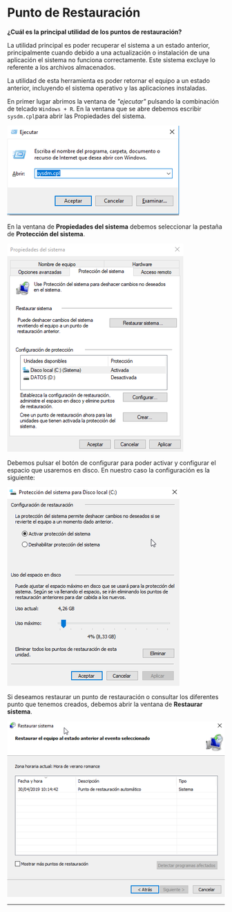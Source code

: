 # Punto de Restauración

**¿Cuál es la principal utilidad de los puntos de restauración?**

La utilidad principal es poder recuperar el sistema a un estado anterior, principalmente cuando debido a una actualización o instalación de una aplicación el sistema no funciona correctamente. Este sistema excluye lo referente a los archivos almacenados.

La utilidad de esta herramienta es poder retornar el equipo a un estado anterior, incluyendo el sistema operativo y las aplicaciones instaladas.

En primer lugar abrimos la ventana de *"ejecutar"* pulsando la combinación de telcado `Windows + R`. En la ventana que se abre debemos escribir `sysdm.cpl`para abrir las Propiedades del sistema.

![Ventana ejecutar](../../Imagenes/Punto_restauracion/Ventana_ejecutar.png)

En la ventana de **Propiedades del sistema** debemos seleccionar la pestaña de **Protección del sistema**.

![Proteccion del sistema](../../Imagenes/Punto_restauracion/Proteccion_sistema.png)

Debemos pulsar el botón de configurar para poder activar y configurar el espacio que usaremos en disco. En nuestro caso la configuración es la siguiente:

![Configuración sistema de protección](../../Imagenes/Punto_restauracion/Configuracion_sistema_proteccion.png)

Si deseamos restaurar un punto de restauración o consultar los diferentes punto que tenemos creados, debemos abrir la ventana de **Restaurar sistema**.

![Restaurar sistema](../../Imagenes/Punto_restauracion/Restaurar_sistema.png)

---

